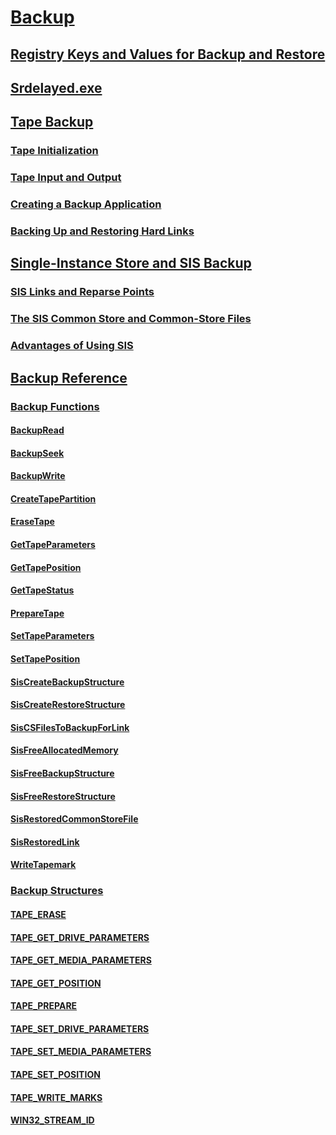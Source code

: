 # [Backup](backup.md)
## [Registry Keys and Values for Backup and Restore](registry-keys-for-backup-and-restore.md)
## [Srdelayed.exe](srdelayed-exe.md)
## [Tape Backup](tape-backup.md)
### [Tape Initialization](tape-initialization.md)
### [Tape Input and Output](tape-input-and-output.md)
### [Creating a Backup Application](creating-a-backup-application.md)
### [Backing Up and Restoring Hard Links](backing-up-and-restoring-hard-links.md)
## [Single-Instance Store and SIS Backup](single-instance-store-and-sis-backup.md)
### [SIS Links and Reparse Points](sis-links-and-reparse-points.md)
### [The SIS Common Store and Common-Store Files](the-sis-common-store-and-common-store-files.md)
### [Advantages of Using SIS](advantages-of-using-sis.md)
## [Backup Reference](backup-reference.md)
### [Backup Functions](backup-functions.md)
#### [BackupRead](/windows/win32/Winbase/nf-winbase-backupread?branch=master)
#### [BackupSeek](/windows/win32/Winbase/nf-winbase-backupseek?branch=master)
#### [BackupWrite](/windows/win32/Winbase/nf-winbase-backupwrite?branch=master)
#### [CreateTapePartition](/windows/win32/Winbase/nf-winbase-createtapepartition?branch=master)
#### [EraseTape](/windows/win32/Winbase/nf-winbase-erasetape?branch=master)
#### [GetTapeParameters](/windows/win32/Winbase/nf-winbase-gettapeparameters?branch=master)
#### [GetTapePosition](/windows/win32/Winbase/nf-winbase-gettapeposition?branch=master)
#### [GetTapeStatus](/windows/win32/Winbase/nf-winbase-gettapestatus?branch=master)
#### [PrepareTape](/windows/win32/Winbase/nf-winbase-preparetape?branch=master)
#### [SetTapeParameters](/windows/win32/Winbase/nf-winbase-settapeparameters?branch=master)
#### [SetTapePosition](/windows/win32/Winbase/nf-winbase-settapeposition?branch=master)
#### [SisCreateBackupStructure](siscreatebackupstructure.md)
#### [SisCreateRestoreStructure](siscreaterestorestructure.md)
#### [SisCSFilesToBackupForLink](siscsfilestobackupforlink.md)
#### [SisFreeAllocatedMemory](sisfreeallocatedmemory.md)
#### [SisFreeBackupStructure](sisfreebackupstructure.md)
#### [SisFreeRestoreStructure](sisfreerestorestructure.md)
#### [SisRestoredCommonStoreFile](sisrestoredcommonstorefile.md)
#### [SisRestoredLink](sisrestoredlink.md)
#### [WriteTapemark](/windows/win32/Winbase/nf-winbase-writetapemark?branch=master)
### [Backup Structures](backup-structures.md)
#### [TAPE_ERASE](/windows/win32/Winnt/ns-winnt-_tape_erase?branch=master)
#### [TAPE_GET_DRIVE_PARAMETERS](/windows/win32/Winnt/ns-winnt-_tape_get_drive_parameters?branch=master)
#### [TAPE_GET_MEDIA_PARAMETERS](/windows/win32/Winnt/ns-winnt-_tape_get_media_parameters?branch=master)
#### [TAPE_GET_POSITION](/windows/win32/Winnt/ns-winnt-_tape_get_position?branch=master)
#### [TAPE_PREPARE](/windows/win32/Winnt/ns-winnt-_tape_prepare?branch=master)
#### [TAPE_SET_DRIVE_PARAMETERS](/windows/win32/Winnt/ns-winnt-_tape_set_drive_parameters?branch=master)
#### [TAPE_SET_MEDIA_PARAMETERS](/windows/win32/Winnt/ns-winnt-_tape_set_media_parameters?branch=master)
#### [TAPE_SET_POSITION](/windows/win32/Winnt/ns-winnt-_tape_set_position?branch=master)
#### [TAPE_WRITE_MARKS](/windows/win32/Winnt/ns-winnt-_tape_write_marks?branch=master)
#### [WIN32_STREAM_ID](/windows/win32/Winbase/ns-winbase-_win32_stream_id?branch=master)

